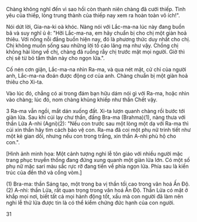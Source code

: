 Chàng không nghĩ đến vì sao hồi còn thanh niên chàng đã cưới thiếp. Tình yêu của thiếp, lòng trung thành của thiếp nay xem ra hoàn toàn vô ích!".

Nói dứt lời, Gia-na-ki oà khóc. Nàng nói với Lắc-ma-na lúc này đang buồn bã và suy nghĩ ủ ê: "Hỡi Lắc-ma-na, em hãy chuẩn bị cho chị một giàn hoả thiêu. Với nỗng nỗi đắng buồn hiện nay, đó là phương thức duy nhất cho chị. Chị không muốn sống sau những lời tố cáo lăng mạ như vậy. Chồng chị không hài lòng về chị, chàng đã ruồng rẫy chị trước mặt mọi người. Giờ thì chị sẽ từ bỏ tấm thân này cho ngọn lửa.".

Cố nén cơn giận, Lắc-ma-na nhìn Ra-ma, và qua nét mặt, cử chỉ của người anh, Lắc-ma-na đoán được động cơ của anh. Chàng chuẩn bị một giàn hoả thiêu cho Xi-ta.

Vào lúc đó, chẳng có ai trong đám bạn hữu dám nói gì với Ra-ma, hoặc nhìn vào chàng; lúc đó, nom chàng khủng khiếp như thần Chết vậy.

3 Ra-ma vẫn ngồi, mắt dán xuống đất. Xi-ta lượn quanh chàng rồi bước tới giàn lửa. Sau khi cúi lạy chư thần, đấng Bra-ma (Brahma)(1), nàng thưa với thần Lửa A-nhi (Agni)(2): "Nếu con trước sau một lòng một dạ với Ra-ma thì cúi xin thần hãy tìm cách bảo vệ con. Ra-ma đã coi một phụ nữ trinh tiết như một kẻ gian dối, nhưng nếu con trong trắng, xin thần A-nhi phù hộ cho con.".

[Hình ảnh minh họa: Một cảnh tượng nghi lễ tôn giáo với nhiều người mặc trang phục truyền thống đang đứng xung quanh một giàn lửa lớn. Có một số phụ nữ mặc sari màu sắc rực rỡ đang tiến về phía ngọn lửa. Phía sau là kiến trúc của đền thờ và cổng vòm.]

(1) Bra-ma: thần Sáng tạo, một trong ba vị thần tối cao trong văn hoá Ấn Độ.
(2) A-nhi: thần Lửa, rất quan trọng trong văn hoá Ấn Độ. Thần Lửa có mặt ở khắp mọi nơi, biết tất cả mọi hành động tốt, xấu mà con người đã làm nên nghi lễ thử lửa được tin là có thể kiểm chứng đức hạnh của con người.

31